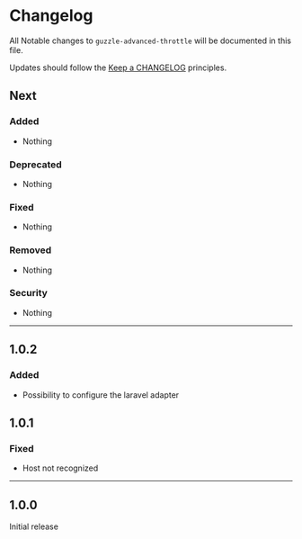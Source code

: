 # Changelog

All Notable changes to `guzzle-advanced-throttle` will be documented in this file.

Updates should follow the [Keep a CHANGELOG](http://keepachangelog.com/) principles.

## Next

### Added
- Nothing

### Deprecated
- Nothing

### Fixed
- Nothing

### Removed
- Nothing

### Security
- Nothing

----------

## 1.0.2

### Added
- Possibility to configure the laravel adapter

## 1.0.1 

### Fixed
- Host not recognized

----------

## 1.0.0

Initial release

